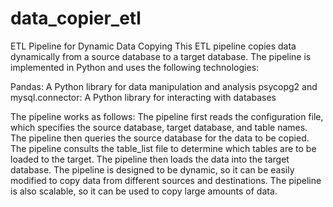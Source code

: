 # data_copier_etl
ETL Pipeline for Dynamic Data Copying This ETL pipeline copies data dynamically from a source database to a target database. The pipeline is implemented in Python and uses the following technologies:

Pandas: A Python library for data manipulation and analysis psycopg2 and mysql.connector: A Python library for interacting with databases

The pipeline works as follows: The pipeline first reads the configuration file, which specifies the source database, target database, and table names. The pipeline then queries the source database for the data to be copied. The pipeline consults the table_list file to determine which tables are to be loaded to the target. The pipeline then loads the data into the target database. The pipeline is designed to be dynamic, so it can be easily modified to copy data from different sources and destinations. The pipeline is also scalable, so it can be used to copy large amounts of data.
